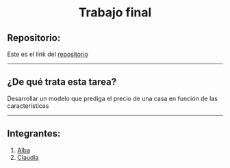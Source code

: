 <h1 align="center">Trabajo final</h1>

<h2>Repositorio:</h2>

Este es el link del [repositorio](https://github.com/albabernal03/trabajo_final_IronHack)

***
<h2>¿De qué trata esta tarea?</h2>
Desarrollar un modelo que prediga el precio de una casa en función de las características 

***
## Integrantes:
1. [Alba](https://github.com/albabernal03) 
2. [Claudia](https://github.com/claudiaalozano)
